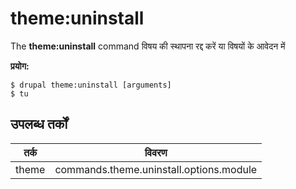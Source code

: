 # theme:uninstall
The **theme:uninstall** command विषय की स्थापना रद्द करें या विषयों के आवेदन में

**प्रयोग:**
```
$ drupal theme:uninstall [arguments] 
$ tu  
```

## उपलब्ध तर्कों  
तर्क | विवरण
---------|-------------
theme | commands.theme.uninstall.options.module
